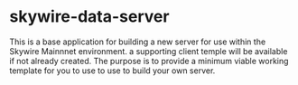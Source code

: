 # skywire-data-server
This is a base application for building a new server for use within the Skywire Mainnnet environment.
a supporting client temple will be available if not already created. The purpose is to provide a minimum viable working template for you to use to use to build your own server.
